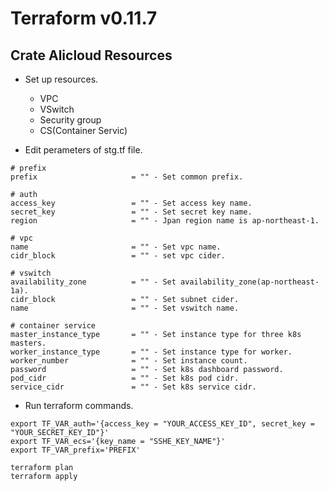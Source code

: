 # Terraform v0.11.7

## Crate Alicloud Resources

* Set up resources.
  * VPC
  * VSwitch
  * Security group
  * CS(Container Servic)

* Edit perameters of stg.tf file.

```
# prefix
prefix                     = "" - Set common prefix.

# auth
access_key                 = "" - Set access key name.
secret_key                 = "" - Set secret key name.
region                     = "" - Jpan region name is ap-northeast-1.

# vpc
name                       = "" - Set vpc name.
cidr_block                 = "" - set vpc cider.

# vswitch
availability_zone          = "" - Set availability_zone(ap-northeast-1a).
cidr_block                 = "" - Set subnet cider.
name                       = "" - Set vswitch name.

# container service
master_instance_type       = "" - Set instance type for three k8s masters.
worker_instance_type       = "" - Set instance type for worker.
worker_number              = "" - Set instance count.
password                   = "" - Set k8s dashboard password.
pod_cidr                   = "" - Set k8s pod cidr.
service_cidr               = "" - Set k8s service cidr.

```

* Run terraform commands.

```
export TF_VAR_auth='{access_key = "YOUR_ACCESS_KEY_ID", secret_key = "YOUR_SECRET_KEY_ID"}'
export TF_VAR_ecs='{key_name = "SSHE_KEY_NAME"}'
export TF_VAR_prefix='PREFIX'

terraform plan
terraform apply
```
